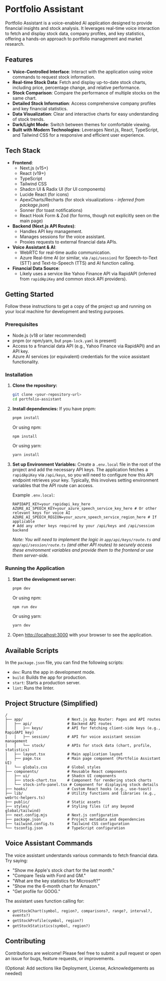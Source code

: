# Portfolio Assistant

Portfolio Assistant is a voice-enabled AI application designed to provide financial insights and stock analysis. It leverages real-time voice interaction to fetch and display stock data, company profiles, and key statistics, offering a hands-on approach to portfolio management and market research.

## Features

*   **Voice-Controlled Interface**: Interact with the application using voice commands to request stock information.
*   **Real-time Stock Data**: Fetch and display up-to-date stock charts, including price, percentage change, and relative performance.
*   **Stock Comparison**: Compare the performance of multiple stocks on the same chart.
*   **Detailed Stock Information**: Access comprehensive company profiles and key financial statistics.
*   **Data Visualization**: Clear and interactive charts for easy understanding of stock trends.
*   **Dark/Light Mode**: Switch between themes for comfortable viewing.
*   **Built with Modern Technologies**: Leverages Next.js, React, TypeScript, and Tailwind CSS for a responsive and efficient user experience.

## Tech Stack

*   **Frontend**:
    *   Next.js (v15+)
    *   React (v19+)
    *   TypeScript
    *   Tailwind CSS
    *   Shadcn UI & Radix UI (for UI components)
    *   Lucide React (for icons)
    *   ApexCharts/Recharts (for stock visualizations - *inferred from package.json*)
    *   Sonner (for toast notifications)
    *   React Hook Form & Zod (for forms, though not explicitly seen on the main page)
*   **Backend (Next.js API Routes)**:
    *   Handles API key management.
    *   Manages sessions for the voice assistant.
    *   Proxies requests to external financial data APIs.
*   **Voice Assistant & AI**:
    *   WebRTC for real-time audio communication.
    *   Azure Real-time AI (or similar, via `/api/session`) for Speech-to-Text (STT) and Text-to-Speech (TTS) and AI function calling.
*   **Financial Data Source**:
    *   Likely uses a service like Yahoo Finance API via RapidAPI (inferred from `rapidApiKey` and common stock API providers).

## Getting Started

Follow these instructions to get a copy of the project up and running on your local machine for development and testing purposes.

### Prerequisites

*   Node.js (v18 or later recommended)
*   pnpm (or npm/yarn, but `pnpm-lock.yaml` is present)
*   Access to a financial data API (e.g., Yahoo Finance via RapidAPI) and an API key.
*   Azure AI services (or equivalent) credentials for the voice assistant functionality.

### Installation

1.  **Clone the repository:**
    ```bash
    git clone <your-repository-url>
    cd portfolio-assistant 
    ```

2.  **Install dependencies:**
    If you have pnpm:
    ```bash
    pnpm install
    ```
    Or using npm:
    ```bash
    npm install
    ```
    Or using yarn:
    ```bash
    yarn install
    ```

3.  **Set up Environment Variables:**
    Create a `.env.local` file in the root of the project and add the necessary API keys. The application fetches a `rapidApiKey` via `/api/keys`, so you will need to configure how this API endpoint retrieves your key. Typically, this involves setting environment variables that the API route can access.

    Example `.env.local`:
    ```env
    RAPIDAPI_KEY=your_rapidapi_key_here
    AZURE_AI_SPEECH_KEY=your_azure_speech_service_key_here # Or other relevant keys for voice AI
    AZURE_AI_SPEECH_REGION=your_azure_speech_service_region_here # If applicable
    # Add any other keys required by your /api/keys and /api/session backend
    ```
    *Note: You will need to implement the logic in `app/api/keys/route.ts` and `app/api/session/route.ts` (and other API routes) to securely access these environment variables and provide them to the frontend or use them server-side.*

### Running the Application

1.  **Start the development server:**
    ```bash
    pnpm dev
    ```
    Or using npm:
    ```bash
    npm run dev
    ```
    Or using yarn:
    ```bash
    yarn dev
    ```

2.  Open [http://localhost:3000](http://localhost:3000) with your browser to see the application.

## Available Scripts

In the `package.json` file, you can find the following scripts:

*   `dev`: Runs the app in development mode.
*   `build`: Builds the app for production.
*   `start`: Starts a production server.
*   `lint`: Runs the linter.

## Project Structure (Simplified)

```
/
├── app/                    # Next.js App Router: Pages and API routes
│   ├── api/                # Backend API routes
│   │   ├── keys/           # API for fetching client-side keys (e.g., RapidAPI key)
│   │   ├── session/        # API for voice assistant session management
│   │   └── stock/          # APIs for stock data (chart, profile, statistics)
│   ├── layout.tsx          # Main application layout
│   ├── page.tsx            # Main page component (Portfolio Assistant UI)
│   └── globals.css         # Global styles
├── components/             # Reusable React components
│   ├── ui/                 # Shadcn UI components
│   ├── stock-chart.tsx     # Component for rendering stock charts
│   └── stock-info-panel.tsx # Component for displaying stock details
├── hooks/                  # Custom React hooks (e.g., use-toast)
├── lib/                    # Utility functions and libraries (e.g., webrtc-helpers.ts)
├── public/                 # Static assets
├── styles/                 # Styling files (if any beyond global/tailwind)
├── next.config.mjs         # Next.js configuration
├── package.json            # Project metadata and dependencies
├── tailwind.config.ts      # Tailwind CSS configuration
└── tsconfig.json           # TypeScript configuration
```

## Voice Assistant Commands

The voice assistant understands various commands to fetch financial data. Try saying:

*   "Show me Apple's stock chart for the last month."
*   "Compare Tesla with Ford and GM."
*   "What are the key statistics for Microsoft?"
*   "Show me the 6-month chart for Amazon."
*   "Get profile for GOOG."

The assistant uses function calling for:
*   `getStockChart(symbol, region?, comparisons?, range?, interval?, events?)`
*   `getStockProfile(symbol, region?)`
*   `getStockStatistics(symbol, region?)`

## Contributing

Contributions are welcome! Please feel free to submit a pull request or open an issue for bugs, feature requests, or improvements.

(Optional: Add sections like Deployment, License, Acknowledgements as needed) 